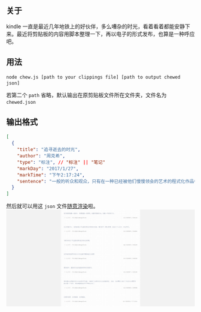 ## 关于
kindle 一直是最近几年地铁上的好伙伴，多么嘈杂的时光，看着看着都能安静下来。最近将剪贴板的内容用脚本整理一下，再以电子的形式发布，也算是一种呼应吧。

## 用法
``` shell
node chew.js [path to your clippings file] [path to output chewed json]
```
若第二个 `path` 省略，默认输出在原剪贴板文件所在文件夹，文件名为 `chewed.json`

## 输出格式
``` JSON
[
  {
    "title": "追寻逝去的时光",
    "author": "周克希",
    "type": "标注", // "标注" || "笔记"
    "markDay": "2017/1/27",
    "markTime": "下午2:17:24",
    "sentence": "一般的听众和观众，只有在一种已经被他们慢慢领会的艺术的程式化作品中，才能感受到妩媚和优雅，领略到大自然的种种形态，而一个富有独创性的艺术家却正是从屏弃这些程式化的作品开始他的创作的"
  }
]
```

然后就可以用这 `json` 文件[随意渲染](https://xdudu.github.io/chew-your-kindle/)啦。
![](chewed.png)
